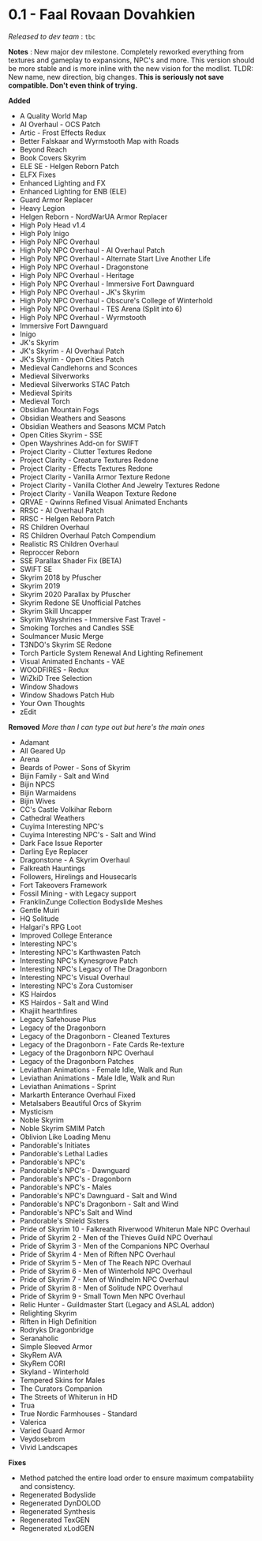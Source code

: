 # 0.1 - Faal Rovaan Dovahkien

*Released to dev team* : `tbc`

**Notes** : New major dev milestone. Completely reworked everything from textures and gameplay to expansions, NPC's and more. This version should be more stable and is more inline with the new vision for the modlist. TLDR: New name, new direction, big changes. **This is seriously not save compatible. Don't even think of trying.**

**Added**
- A Quality World Map
- AI Overhaul - OCS Patch
- Artic - Frost Effects Redux
- Better Falskaar and Wyrmstooth Map with Roads
- Beyond Reach
- Book Covers Skyrim
- ELE SE - Helgen Reborn Patch
- ELFX Fixes
- Enhanced Lighting and FX
- Enhanced Lighting for ENB (ELE)
- Guard Armor Replacer
- Heavy Legion
- Helgen Reborn - NordWarUA Armor Replacer
- High Poly Head v1.4
- High Poly Inigo
- High Poly NPC Overhaul
- High Poly NPC Overhaul - AI Overhaul Patch
- High Poly NPC Overhaul - Alternate Start Live Another Life
- High Poly NPC Overhaul - Dragonstone
- High Poly NPC Overhaul - Heritage
- High Poly NPC Overhaul - Immersive Fort Dawnguard
- High Poly NPC Overhaul - JK's Skyrim
- High Poly NPC Overhaul - Obscure's College of Winterhold
- High Poly NPC Overhaul - TES Arena (Split into 6)
- High Poly NPC Overhaul - Wyrmstooth
- Immersive Fort Dawnguard
- Inigo
- JK's Skyrim
- JK's Skyrim - AI Overhaul Patch
- JK's Skyrim - Open Cities Patch
- Medieval Candlehorns and Sconces
- Medieval Silverworks
- Medieval Silverworks STAC Patch
- Medieval Spirits
- Medieval Torch
- Obsidian Mountain Fogs
- Obsidian Weathers and Seasons
- Obsidian Weathers and Seasons MCM Patch
- Open Cities Skyrim - SSE
- Open Wayshrines Add-on for SWIFT
- Project Clarity - Clutter Textures Redone
- Project Clarity - Creature Textures Redone
- Project Clarity - Effects Textures Redone
- Project Clarity - Vanilla Armor Texture Redone
- Project Clarity - Vanilla Clother And Jewelry Textures Redone
- Project Clarity - Vanilla Weapon Texture Redone
- QRVAE - Qwinns Refined Visual Animated Enchants
- RRSC - AI Overhaul Patch
- RRSC - Helgen Reborn Patch
- RS Children Overhaul
- RS Children Overhaul Patch Compendium
- Realistic RS Children Overhaul
- Reproccer Reborn
- SSE Parallax Shader Fix (BETA)
- SWIFT SE
- Skyrim 2018 by Pfuscher
- Skyrim 2019
- Skyrim 2020 Parallax by Pfuscher
- Skyrim Redone SE Unofficial Patches
- Skyrim Skill Uncapper
- Skyrim Wayshrines - Immersive Fast Travel -
- Smoking Torches and Candles SSE
- Soulmancer Music Merge
- T3NDO's Skyrim SE Redone
- Torch Particle System Renewal And Lighting Refinement
- Visual Animated Enchants - VAE
- WOODFIRES - Redux
- WiZkiD Tree Selection
- Window Shadows
- Window Shadows Patch Hub
- Your Own Thoughts
- zEdit

**Removed**
*More than I can type out but here's the main ones*
- Adamant
- All Geared Up
- Arena
- Beards of Power - Sons of Skyrim
- Bijin Family - Salt and Wind
- Bijin NPCS
- Bijin Warmaidens
- Bijin Wives
- CC's Castle Volkihar Reborn
- Cathedral Weathers
- Cuyima Interesting NPC's
- Cuyima Interesting NPC's - Salt and Wind
- Dark Face Issue Reporter
- Darling Eye Replacer
- Dragonstone - A Skyrim Overhaul
- Falkreath Hauntings
- Followers, Hirelings and Housecarls
- Fort Takeovers Framework
- Fossil Mining - with Legacy support
- FranklinZunge Collection Bodyslide Meshes
- Gentle Muiri
- HQ Solitude
- Halgari's RPG Loot
- Improved College Enterance
- Interesting NPC's
- Interesting NPC's Karthwasten Patch
- Interesting NPC's Kynesgrove Patch
- Interesting NPC's Legacy of The Dragonborn
- Interesting NPC's Visual Overhaul
- Interesting NPC's Zora Customiser
- KS Hairdos
- KS Hairdos - Salt and Wind
- Khajiit hearthfires
- Legacy Safehouse Plus
- Legacy of the Dragonborn
- Legacy of the Dragonborn - Cleaned Textures
- Legacy of the Dragonborn - Fate Cards Re-texture
- Legacy of the Dragonborn NPC Overhaul
- Legacy of the Dragonborn Patches
- Leviathan Animations - Female Idle, Walk and Run
- Leviathan Animations - Male Idle, Walk and Run
- Leviathan Animations - Sprint
- Markarth Enterance Overhaul Fixed
- Metalsabers Beautiful Orcs of Skyrim
- Mysticism
- Noble Skyrim
- Noble Skyrim SMIM Patch
- Oblivion Like Loading Menu
- Pandorable's Initiates
- Pandorable's Lethal Ladies
- Pandorable's NPC's
- Pandorable's NPC's - Dawnguard
- Pandorable's NPC's - Dragonborn
- Pandorable's NPC's - Males
- Pandorable's NPC's Dawnguard - Salt and Wind
- Pandorable's NPC's Dragonborn - Salt and Wind
- Pandorable's NPC's Salt and Wind
- Pandorable's Shield Sisters
- Pride of Skyrim 10 - Falkreath Riverwood Whiterun Male NPC Overhaul
- Pride of Skyrim 2 - Men of the Thieves Guild NPC Overhaul
- Pride of Skyrim 3 - Men of the Companions NPC Overhaul
- Pride of Skyrim 4 - Men of Riften NPC Overhaul
- Pride of Skyrim 5 - Men of The Reach NPC Overhaul
- Pride of Skyrim 6 - Men of Winterhold NPC Overhaul
- Pride of Skyrim 7 - Men of Windhelm NPC Overhaul
- Pride of Skyrim 8 - Men of Solitude NPC Overhaul
- Pride of Skyrim 9 - Small Town Men NPC Overhaul
- Relic Hunter - Guildmaster Start (Legacy and ASLAL addon)
- Relighting Skyrim
- Riften in High Definition
- Rodryks Dragonbridge
- Seranaholic
- Simple Sleeved Armor
- SkyRem AVA
- SkyRem CORI
- Skyland - Winterhold
- Tempered Skins for Males
- The Curators Companion
- The Streets of Whiterun in HD
- Trua
- True Nordic Farmhouses - Standard
- Valerica
- Varied Guard Armor
- Veydosebrom
- Vivid Landscapes

**Fixes**
- Method patched the entire load order to ensure maximum compatability and consistency.
- Regenerated Bodyslide
- Regenerated DynDOLOD
- Regenerated Synthesis
- Regenerated TexGEN
- Regenerated xLodGEN